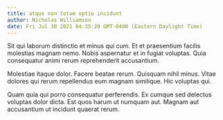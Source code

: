 ```yaml
---
title: atque non totam optio incidunt
author: Nicholas Williamson
date: Fri Jul 30 2021 04:35:20 GMT-0400 (Eastern Daylight Time)
---
```

Sit qui laborum distinctio et minus qui cum. Et et praesentium facilis molestias magnam nemo. Nobis aspernatur et in fugiat voluptas. Quia consequatur animi rerum reprehenderit accusantium.

 Molestiae itaque dolor. Facere beatae rerum. Quisquam nihil minus. Vitae dolores qui rerum repellendus eum magnam similique. Hic voluptas qui.

 Quam quia qui porro consequatur perferendis. Ex cumque sed delectus voluptas dolor dicta. Est quos harum ut numquam aut. Magnam aut accusantium ut incidunt quaerat rerum.
